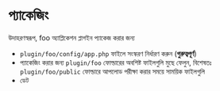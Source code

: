 # প্যাকেজিং

উদাহরণস্বরূপ, foo অ্যাপ্লিকেশন প্লাগইন প্যাকেজ করার জন্য

* `plugin/foo/config/app.php` ফাইলে সংস্করণ নির্ধারণ করুন (**গুরুত্বপূর্ণ**)
* প্যাকেজিং করার জন্য `plugin/foo` ফোল্ডারের অবশিষ্ট ফাইলগুলি মুছে ফেলুন, বিশেষতঃ `plugin/foo/public` ফোল্ডারে আপলোড পরীক্ষা করার সময়ে সাময়িক ফাইলগুলি
* ডেট
